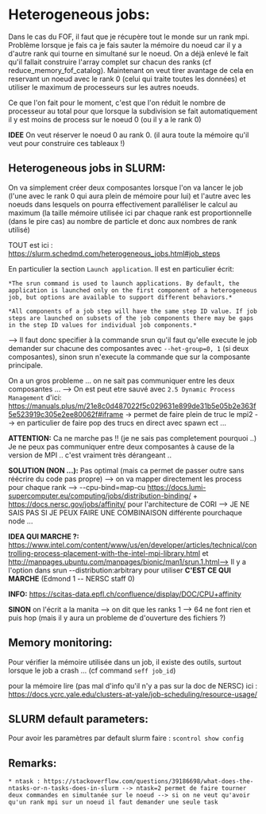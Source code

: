 # Heterogeneous jobs:

Dans le cas du FOF, il faut que je récupère tout le monde sur un rank mpi. Problème lorsque je fais ca je fais sauter la mémoire du noeud car il y a d'autre rank qui tourne en simultané sur le noeud. On a déjà enlevé le fait qu'il fallait construire l'array complet sur chacun des ranks (cf reduce_memory_fof_catalog). Maintenant on veut tirer avantage de cela en reservant un noeud avec le rank 0 (celui qui traite toutes les données) et utiliser le maximum de processeurs sur les autres noeuds.

Ce que l'on fait pour le moment, c'est que l'on réduit le nombre de processeur au total pour que lorsque la subdivision se fait automatiquement il y est moins de process sur le noeud 0 (ou il y a le rank 0)

**IDEE** On veut réserver le noeud 0 au rank 0. (il aura toute la mémoire qu'il veut pour construire ces tableaux !)

## Heterogeneous jobs in SLURM:

On va simplement créer deux composantes lorsque l'on va lancer le job (l'une avec le rank 0 qui aura plein de mémoire pour lui) et l'autre avec les noeuds dans lesquels on pourra effectivement paralléliser le calcul au maximum (la taille mémoire utilisée ici par chaque rank est proportionnelle (dans le pire cas) au nombre de particle et donc aux nombres de rank utilisé)

TOUT est ici : https://slurm.schedmd.com/heterogeneous_jobs.html#job_steps

En particulier la section `Launch application`. Il est en particulier écrit:

    *The srun command is used to launch applications. By default, the application is launched only on the first component of a heterogeneous job, but options are available to support different behaviors.*

    *All components of a job step will have the same step ID value. If job steps are launched on subsets of the job components there may be gaps in the step ID values for individual job components.*

--> Il faut donc specifier à la commande srun qu'il faut qu'elle execute le job demander sur chacune des composantes avec `--het-group=0, 1` (si deux composantes), sinon srun n'execute la commande que sur la composante principale.

On a un gros probleme ... on ne sait pas communiquer entre les deux composantes ... --> On est peut etre sauvé avec `2.5 Dynamic Process Management` d'ici: https://manuals.plus/m/21e8c0d487022f5c029631e899de31b5e05b2e363f5e523919c305e2ee80062f#iframe -> permet de faire plein de truc le mpi2 --> en particulier de faire pop des trucs en direct avec spawn ect ...

**ATTENTION:** Ca ne marche pas !! (je ne sais pas completement pourquoi ..) Je ne peux pas communiquer entre deux composantes à cause de la version de MPI .. c'est vraiment très dérangeant ..

**SOLUTION (NON ...):** Pas optimal (mais ca permet de passer outre sans réécrire du code pas propre) --> on va mapper directement les process pour chaque rank --> --cpu-bind=map-cu https://docs.lumi-supercomputer.eu/computing/jobs/distribution-binding/ + https://docs.nersc.gov/jobs/affinity/ pour l'architecture de CORI --> JE NE SAIS PAS SI JE PEUX FAIRE UNE COMBINAISON différente pourchaque node ...

**IDEA QUI MARCHE ?:** https://www.intel.com/content/www/us/en/developer/articles/technical/controlling-process-placement-with-the-intel-mpi-library.html et http://manpages.ubuntu.com/manpages/bionic/man1/srun.1.html--> Il y a l'option dans srun --distribution:arbitrary pour utiliser **C'EST CE QUI MARCHE** (Edmond 1 -- NERSC staff 0)


**INFO:** https://scitas-data.epfl.ch/confluence/display/DOC/CPU+affinity

**SINON** on l'écrit a la manita --> on dit que les ranks 1 --> 64 ne font rien et puis hop (mais il y aura un probleme de d'ouverture des fichiers ?)

## Memory monitoring:

Pour vérifier la mémoire utilisée dans un job, il existe des outils, surtout lorsque le job a crash ... (cf command `seff job_id`)

pour la mémoire lire (pas mal d'info qu'il n'y a pas sur la doc de NERSC) ici : https://docs.ycrc.yale.edu/clusters-at-yale/job-scheduling/resource-usage/

## SLURM default parameters:

Pour avoir les paramètres par default slurm faire : `scontrol show config`

## Remarks:
    * ntask : https://stackoverflow.com/questions/39186698/what-does-the-ntasks-or-n-tasks-does-in-slurm --> ntask=2 permet de faire tourner deux commandes en simultanée sur le noeud --> si on ne veut qu'avoir qu'un rank mpi sur un noeud il faut demander une seule task
